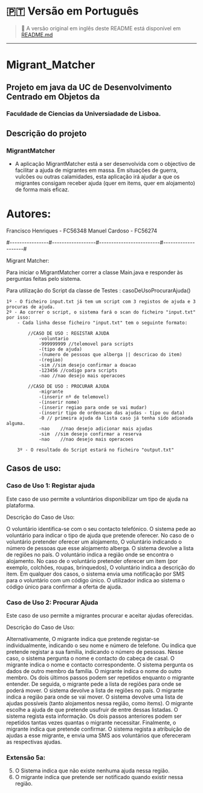 # 🇵🇹 Versão em Português

> 📘 A versão original em inglês deste README está disponível em [README.md](./README.md)

---

# Migrant_Matcher

## Projeto em java da UC de Desenvolvimento Centrado em Objetos da 
### Faculdade de Ciencias da Universiadade de Lisboa.

## Descrição do projeto

### MigrantMatcher
- A aplicação MigrantMatcher está a ser desenvolvida com o objectivo de facilitar a ajuda de migrantes em massa. Em situações de guerra, vulcões ou outras calamidades, esta aplicação irá ajudar a que os migrantes consigam receber ajuda (quer em items, quer em alojamento) de forma mais eficaz.


# Autores:

Francisco Henriques - FC56348
Manuel Cardoso - FC56274

#----------------#------------------#-------------------------#--------------------#

Migrant Matcher:

Para iniciar o MigrantMatcher correr a classe Main.java e responder às perguntas feitas pelo sistema.

Para utilização do Script da classe de Testes : casoDeUsoProcurarAjuda() 

	1º - O ficheiro input.txt já tem um script com 3 registos de ajuda e 3 procuras de ajuda.
	2º - Ao correr o script, o sistema fará o scan do ficheiro "input.txt" por isso:
		- Cada linha desse ficheiro "input.txt" tem o seguinte formato:
			
			//CASO DE USO : REGISTAR AJUDA
				-voluntario
				-999999999 //telemovel para scripts
				-(tipo de ajuda)
				-(numero de pessoas que alberga || descricao do item)
				-(regiao)
				-sim //sim desejo confirmar a doacao
				-123456 //codigo para scripts
				-nao //nao desejo mais operacoes

			//CASO DE USO : PROCURAR AJUDA
				-migrante
				-(inserir nº de telemovel)
				-(inserir nome)
				-(inserir regiao para onde se vai mudar)
				-(inserir tipo de ordenacao das ajudas - tipo ou data)
				-0 // primeira ajuda da lista caso já tenha sido adionada alguma.
				-nao	//nao desejo adicionar mais ajudas
				-sim  //sim desejo confirmar a reserva
				-nao	//nao desejo mais operacoes	
        
        3º - O resultado do Script estará no ficheiro "output.txt"
	
	

## Casos de uso:

### Caso de Uso 1: Registar ajuda
Este caso de uso permite a voluntários disponibilizar um tipo de ajuda na plataforma.

Descrição do Caso de Uso:

O voluntário identifica-se com o seu contacto telefónico.
O sistema pede ao voluntário para indicar o tipo de ajuda que pretende oferecer.
No caso de o voluntário pretender oferecer um alojamento,
O voluntário indicando o número de pessoas que esse alojamento alberga.
O sistema devolve a lista de regiões no país.
O voluntário indica a região onde se encontra o alojamento.
No caso de o voluntário pretender oferecer um item (por exemplo, colchões, roupas, brinquedos),
O voluntário indica a descrição do item.
Em qualquer dos casos, o sistema envia uma notificação por SMS para o voluntário com um código único.
O utilizador indica ao sistema o código único para confirmar a oferta de ajuda.


### Caso de Uso 2: Procurar Ajuda
Este caso de uso permite a migrantes procurar e aceitar ajudas oferecidas.

Descrição do Caso de Uso:

Alternativamente,
O migrante indica que pretende registar-se individualmente, indicando o seu nome e número de telefone. 
Ou indica que pretende registar a sua família, indicando o número de pessoas.
Nesse caso, o sistema pergunta o nome e contacto do cabeça de casal.
O migrante indica o nome e contacto correspondente.
O sistema pergunta os dados de outro membro da família.
O migrante indica o nome do outro membro.
Os dois últimos passos podem ser repetidos enquanto o migrante entender.
De seguida, o migrante pede a lista de regiões para onde se poderá mover.
O sistema devolve a lista de regiões no país.
O migrante indica a região para onde se vai mover.
O sistema devolve uma lista de ajudas possíveis (tanto alojamentos nessa região, como items).
O migrante escolhe a ajuda de que pretende usufruir de entre dessas listadas.
O sistema regista esta informação.
Os dois passos anteriores podem ser repetidos tantas vezes quantas o migrante necessitar.
Finalmente, o migrante indica que pretende confirmar.
O sistema regista a atribuição de ajudas a esse migrante, e envia uma SMS aos voluntários que ofereceram as respectivas ajudas.

### Extensão 5a:

5. O Sistema indica que não existe nenhuma ajuda nessa região.
6. O migrante indica que pretende ser notificado quando existir nessa região.



